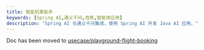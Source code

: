 ```yaml
---
title: 智能机票助手
keywords: [Spring AI,通义千问,百炼,智能体应用]
description: "Spring AI 与通义千问集成，使用 Spring AI 开发 Java AI 应用。"
---
```


Doc has been moved to [usecase/playground-flight-booking](./usecase/playground-flight-booking/)

